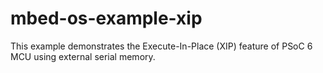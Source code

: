 # mbed-os-example-xip
This example demonstrates the Execute-In-Place (XIP) feature of PSoC 6 MCU using external serial memory.
